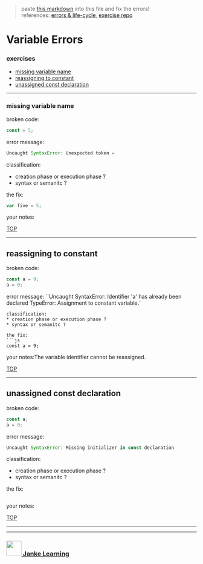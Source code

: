> paste [this markdown](https://raw.githubusercontent.com/janke-learning/error-exercises/master/const.md) into this file and fix the errors!      
> references: [errors & life-cycle](https://github.com/janke-learning/errors-and-life-cycle), [exercise repo](https://github.com/janke-learning/errors)
# Variable Errors


### exercises
* [missing variable name](#missing-variable-name)
* [reassigning to constant](#reassigning-to-constant)
* [unassigned const declaration](#unassigned-const-declaration)

---

### missing variable name

broken code:
```js
const = 5;
```
error message:
```js
Uncaught SyntaxError: Unexpected token =
```
classification:
* creation phase or execution phase ?
* syntax or semanitc ?

the fix:
```js
var five = 5;
```
your notes:

[TOP](#variable-errors)

---


## reassigning to constant

broken code:
```js
const a = 9;
a = 0;
```
error message:
``Uncaught SyntaxError: Identifier 'a' has already been declared
TypeError: Assignment to constant variable.`

```
classification:
* creation phase or execution phase ?
* syntax or semanitc ?

the fix:
```js
const a = 9;
```
your notes:The variable identifier cannot be reassigned.

[TOP](#variable-errors)

---


## unassigned const declaration

broken code:
```js
const a;
a = 0;
```
error message:
```js
Uncaught SyntaxError: Missing initializer in const declaration
```
classification:
* creation phase or execution phase ?
* syntax or semanitc ?

the fix:
```js
```
your notes:

[TOP](#variable-errors)

___
___
### <a href="http://janke-learning.org" target="_blank"><img src="https://user-images.githubusercontent.com/18554853/50098409-22575780-021c-11e9-99e1-962787adaded.png" width="40" height="40"></img> Janke Learning</a>
